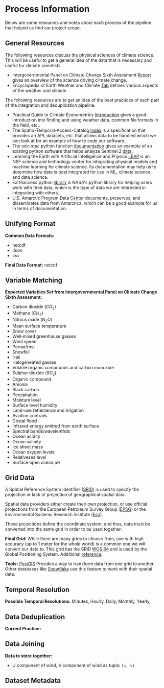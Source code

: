 # Process Information

Below are some resources and notes about each process of the pipeline that helped us find our project scope.

<!-- Below are the descriptions of the current best practices in the climate/earth science research community for the varying steps of the pipeline. -->

## General Resources

The following resources discuss the physical sciences of climate science. This will be useful to get a general idea of the data that is necessary and useful for climate scientists.

* Intergovernmental Panel on Climate Change Sixth Assesment [Report](https://www.ipcc.ch/report/ar6/wg1/) gives an overview of the science driving climate change.
* Encyclopedia of Earth Weather and Climate [Tab](https://editors.eol.org/eoearth/wiki/Weather_%26_Climate) defines various aspects of the weather and climate.

The following resources are to get an idea of the best practices of each part of the integration and deduplication pipeline.

* Practical Guide to Climate Econometrics [Introduction](https://climateestimate.net/content/getting-started.html) gives a good introduction into finding and using weather data, common file formats in the field, etc..
* The Spatio-Temporal-Access-Catalog [Index](https://stacspec.org/en) is a specification that provides an API, datasets, etc. that allows data to be handled which we can look at for an example of how to code our software.
* The odc-stac python function [documentation](https://odc-stac.readthedocs.io/en/latest/intro.html) gives an example of an existing python software that helps analyze Sentinel 2 [data](https://dataspace.copernicus.eu/explore-data/data-collections/sentinel-data/sentinel-2).
* Learning the Earth with Artificial Intelligence and Physics [LEAP](https://leap.columbia.edu) is an NSF science and technology center for integrating physical models and machine learning for climate science. Its documentation may help us to determine how data is best integrated for use in ML, climate science, and data science.
* Earthaccess python [library](https://www.earthdata.nasa.gov/news/blog/earthaccess-earth-science-data-simplified) is NASA's python library for helping users work with their data, which is the type of data we are interested in integrating with others.
* U.S. Antarctic Program Data [Center]() documents, preserves, and disseminates data from Antarctica, which can be a good example for us in terms of documentation.

## Unifying Format
**Common Data Formats:**
* netcdf
* Json
* csv

**Final Data Format:**
netcdf

## Variable Matching
**Expected Variables Set from Intergovernmental Panel on Climate Change Sixth Assesment:** 
* Carbon dioxide ($CO_2$)
* Methane ($CH_4$)
* Nitrous oxide ($N_2O$)
* Mean surface temperature
* Snow cover
* Well-mixed greenhouse gasses
* Wind speed
* Permafrost
* Snowfall
* Hail
* Halogeneated gasses
* Volatile organic compounds and carbon monoxide
* Sulphur dioxide ($SO_2$)
* Organic compound
* Amonia
* Black carbon
* Percipitation
* Moisture level
* Surface level humidity
* Land-use reflectance and irrigation
* Aviation contrails
* Costal flood
* Infrared energy emitted from earth surface
* Spectral bands/wavelenthds
* Ocean acidity
* Ocean salinity
* Ice sheet mass
* Ocean oxygen levels
* Relativesea level
* Surface open ocean pH


## Grid Data
A Spatial Reference System Identifier ([SRID](https://en.wikipedia.org/wiki/Spatial_reference_system#Identifier)) is used to specify the projection or lack of projection of geographical spatial data.

Spatial data providers either create their own projection, or use official projections from the European Petroleum Survey Group ([EPSG](https://en.wikipedia.org/wiki/EPSG_Geodetic_Parameter_Dataset)) or the Environmental Systems Research Institute ([Esri](https://en.wikipedia.org/wiki/Esri)).

These projections define the coordinate system, and thus, data must be converted into the same grid in order to be used together.

**Final Grid:**
While there are many grids to choose from, one with high accuracy (up to 1 meter for the whole world) is a common one we will convert our data to. This grid has the SRID [WGS 84](https://en.wikipedia.org/wiki/World_Geodetic_System#WGS84) and is used by the Global Positioning System. Additional [reference](https://epsg.io/6933).

**Tools:**
[PostGIS](https://postgis.net/docs/ST_Transform.html) Provides a way to transform data from one grid to another. Other databases like [Snowflake](https://docs.snowflake.com/en/sql-reference/functions/st_transform) use this feature to work with their spatial data.

## Temporal Resolution
**Possible Temporal Resolutions:** Minutes, Hourly, Daily, Monthly, Yearly, 

## Data Deduplication
**Current Practice:**

## Data Joining
**Data to store together:**
* U component of wind, V component of wind as tuple: `[u, v]`

## Dataset Metadata
